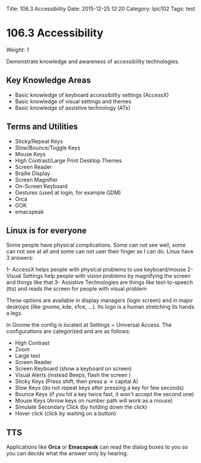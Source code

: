 Title: 106.3 Accessibility
Date: 2015-12-25 12:20
Category: lpic102
Tags: test

# 106.3 Accessibility
*Weight: 1*

Demonstrate knowledge and awareness of accessibility technologies.

## Key Knowledge Areas
- Basic knowledge of keyboard accessibility settings (AccessX)
- Basic knowledge of visual settings and themes
- Basic knowledge of assistive technology (ATs)

## Terms and Utilities
- Sticky/Repeat Keys
- Slow/Bounce/Toggle Keys
- Mouse Keys
- High Contrast/Large Print Desktop Themes
- Screen Reader
- Braille Display
- Screen Magnifier
- On-Screen Keyboard
- Gestures (used at login, for example GDM)
- Orca
- GOK
- emacspeak

## Linux is for everyone
Some people have physical complications. Some can not see well, some can not see at all and some can not user their finger as I can do. Linux have 3 answers:

1- AccessX helps people with physical problems to use keyboard/mouse
2- Visual Settings help people with vision problems by magnifying the screen and things like that
3- Assistive Technologies are things like text-to-speech (tts) and reads the screen for people with visual problem

These options are available in display managers (login screen) and in major desktops (like gnome, kde, xfce, ...). Its logo is a human stretching its hands a legs.

In Gnome the config is located at Settings ~ Universal Access. The configurations are categorized and are as follows:

- High Contrast
- Zoom
- Large text
- Screen Reader
- Screen Keyboard (show a keyboard on screen)
- Visual Alerts (instead Beeps, flash the screen )
- Sticky Keys (Press shift, then press a -> capital A)
- Slow Keys (do not repeat keys after pressing a key for few seconds)
- Bounce Keys (if you hit a key twice fast, it won't accept the second one)
- Mouse Keys (Arrow keys on number path will work as a mouse)
- Simulate Secondary Click (by holding down the click)
- Hover click (click by waiting on a button)

## TTS
Applications like **Orca** or **Emacspeak** can read the dialog boxes to you so you can decide what the answer only by hearing.
